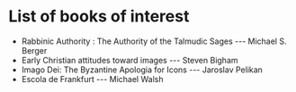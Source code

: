 # List of books of interest

* Rabbinic Authority : The Authority of the Talmudic Sages --- Michael S. Berger
* Early Christian attitudes toward images --- Steven Bigham
* Imago Dei: The Byzantine Apologia for Icons --- Jaroslav Pelikan
* Escola de Frankfurt --- Michael Walsh
